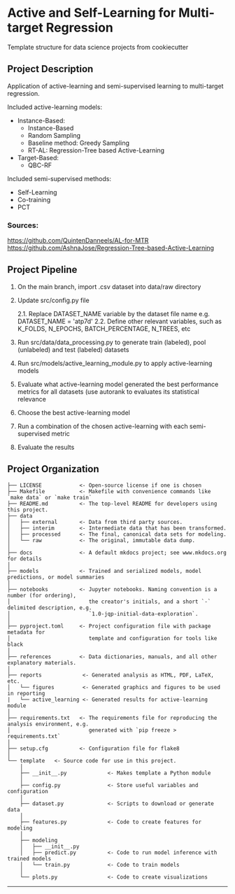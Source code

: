 # Active and Self-Learning for Multi-target Regression

Template structure for data science projects from cookiecutter

## Project Description
Application of active-learning and semi-supervised learning to multi-target regression.

Included active-learning models:
* Instance-Based:
    * Instance-Based
    * Random Sampling
    * Baseline method: Greedy Sampling 
    * RT-AL: Regression-Tree based Active-Learning 
* Target-Based:
    * QBC-RF
      
Included semi-supervised methods:
* Self-Learning
* Co-training
* PCT

### Sources:
https://github.com/QuintenDanneels/AL-for-MTR
https://github.com/AshnaJose/Regression-Tree-based-Active-Learning

## Project Pipeline
1. On the main branch, import .csv dataset into data/raw directory
2. Update src/config.py file

    2.1. Replace DATASET_NAME variable by the dataset file name e.g. DATASET_NAME = 'atp7d'
    2.2. Define other relevant variables, such as K_FOLDS, N_EPOCHS, BATCH_PERCENTAGE, N_TREES, etc
   
3. Run src/data/data_processing.py to generate train (labeled), pool (unlabeled) and test (labeled) datasets
4. Run src/models/active_learning_module.py to apply active-learning models
5. Evaluate what active-learning model generated the best performance metrics for all datasets (use autorank to evaluates its statistical relevance
6. Choose the best active-learning model
7. Run a combination of the chosen active-learning with each semi-supervised metric
8. Evaluate the results

## Project Organization

```
├── LICENSE            <- Open-source license if one is chosen
├── Makefile           <- Makefile with convenience commands like `make data` or `make train`
├── README.md          <- The top-level README for developers using this project.
├── data
│   ├── external       <- Data from third party sources.
│   ├── interim        <- Intermediate data that has been transformed.
│   ├── processed      <- The final, canonical data sets for modeling.
│   └── raw            <- The original, immutable data dump.
│
├── docs               <- A default mkdocs project; see www.mkdocs.org for details
│
├── models             <- Trained and serialized models, model predictions, or model summaries
│
├── notebooks          <- Jupyter notebooks. Naming convention is a number (for ordering),
│                         the creator's initials, and a short `-` delimited description, e.g.
│                         `1.0-jqp-initial-data-exploration`.
│
├── pyproject.toml     <- Project configuration file with package metadata for 
│                         template and configuration for tools like black
│
├── references         <- Data dictionaries, manuals, and all other explanatory materials.
│
├── reports             <- Generated analysis as HTML, PDF, LaTeX, etc.
│   └── figures         <- Generated graphics and figures to be used in reporting
|   └── active_learning <- Generated results for active-learning module
│
├── requirements.txt   <- The requirements file for reproducing the analysis environment, e.g.
│                         generated with `pip freeze > requirements.txt`
│
├── setup.cfg          <- Configuration file for flake8
│
└── template   <- Source code for use in this project.
    │
    ├── __init__.py             <- Makes template a Python module
    │
    ├── config.py               <- Store useful variables and configuration
    │
    ├── dataset.py              <- Scripts to download or generate data
    │
    ├── features.py             <- Code to create features for modeling
    │
    ├── modeling                
    │   ├── __init__.py 
    │   ├── predict.py          <- Code to run model inference with trained models          
    │   └── train.py            <- Code to train models
    │
    └── plots.py                <- Code to create visualizations
```

--------

